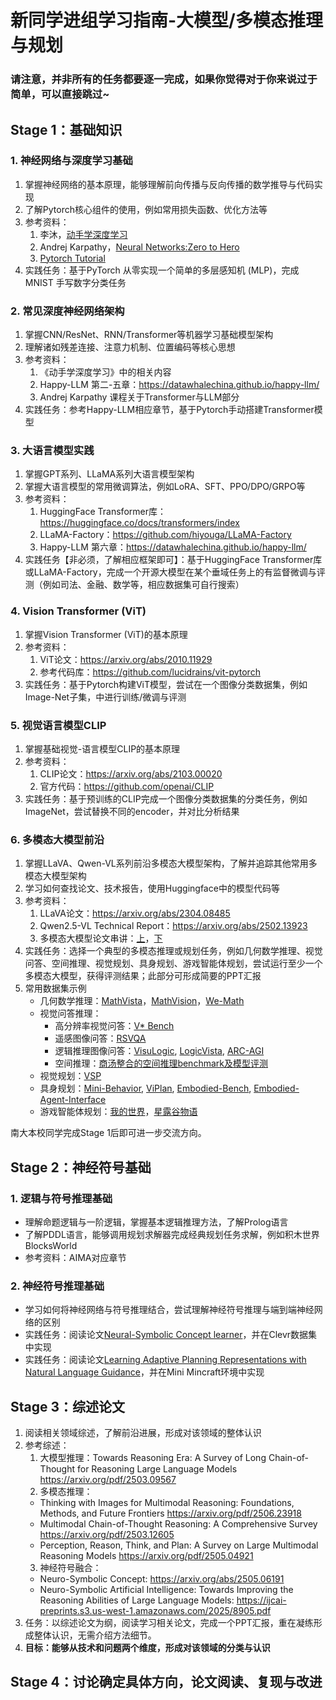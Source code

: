 # 新同学进组学习指南-大模型/多模态推理与规划

### 请注意，并非所有的任务都要逐一完成，如果你觉得对于你来说过于简单，可以直接跳过~

## Stage 1：基础知识

### 1. 神经网络与深度学习基础
  1. 掌握神经网络的基本原理，能够理解前向传播与反向传播的数学推导与代码实现
  2. 了解Pytorch核心组件的使用，例如常用损失函数、优化方法等
  3. 参考资料：
     1. 李沐，[动手学深度学习](https://zh.d2l.ai/)
     2. Andrej Karpathy，[Neural Networks:Zero to Hero](https://www.youtube.com/watch?v=VMj-3S1tku0&list=PLAqhIrjkxbuWI23v9cThsA9GvCAUhRvKZ)
     3. [Pytorch Tutorial](https://docs.pytorch.org/tutorials/intro.html)
  4. 实践任务：基于PyTorch 从零实现一个简单的多层感知机 (MLP)，完成 MNIST 手写数字分类任务
   
### 2. 常见深度神经网络架构
   1. 掌握CNN/ResNet、RNN/Transformer等机器学习基础模型架构
   2. 理解诸如残差连接、注意力机制、位置编码等核心思想
   3. 参考资料：
      1. 《动手学深度学习》中的相关内容
      1. Happy-LLM 第二-五章：https://datawhalechina.github.io/happy-llm/ 
      2. Andrej Karpathy 课程关于Transformer与LLM部分
5. 实践任务：参考Happy-LLM相应章节，基于Pytorch手动搭建Transformer模型

### 3. 大语言模型实践
1. 掌握GPT系列、LLaMA系列大语言模型架构
2. 掌握大语言模型的常用微调算法，例如LoRA、SFT、PPO/DPO/GRPO等
3. 参考资料：
    1. HuggingFace Transformer库：https://huggingface.co/docs/transformers/index
    2. LLaMA-Factory：https://github.com/hiyouga/LLaMA-Factory
    3. Happy-LLM 第六章：https://datawhalechina.github.io/happy-llm/ 
4. 实践任务【非必须，了解相应框架即可】：基于HuggingFace Transformer库或LLaMA-Factory，完成一个开源大模型在某个垂域任务上的有监督微调与评测（例如司法、金融、数学等，相应数据集可自行搜索）

### 4. Vision Transformer (ViT)
  1. 掌握Vision Transformer (ViT)的基本原理
  2. 参考资料：
      1. ViT论文：https://arxiv.org/abs/2010.11929
      2. 参考代码库：https://github.com/lucidrains/vit-pytorch
   3. 实践任务：基于Pytorch构建ViT模型，尝试在一个图像分类数据集，例如Image-Net子集，中进行训练/微调与评测

### 5. 视觉语言模型CLIP
  1. 掌握基础视觉-语言模型CLIP的基本原理
  2. 参考资料：
     1. CLIP论文：https://arxiv.org/abs/2103.00020
     2. 官方代码：https://github.com/openai/CLIP
  4. 实践任务：基于预训练的CLIP完成一个图像分类数据集的分类任务，例如ImageNet，尝试替换不同的encoder，并对比分析结果

### 6. 多模态大模型前沿
  1. 掌握LLaVA、Qwen-VL系列前沿多模态大模型架构，了解并追踪其他常用多模态大模型架构
  2. 学习如何查找论文、技术报告，使用Huggingface中的模型代码等
  3. 参考资料：
     1. LLaVA论文：https://arxiv.org/abs/2304.08485
     2. Qwen2.5-VL Technical Report：https://arxiv.org/abs/2502.13923
     3. 多模态大模型论文串讲：[上](https://www.bilibili.com/video/BV1Vd4y1v77v/?spm_id_from=333.337.search-card.all.click)，[下](https://www.bilibili.com/video/BV1fA411Z772/?spm_id_from=333.337.search-card.all.click)
   4. 实践任务：选择一个典型的多模态推理或规划任务，例如几何数学推理、视觉问答、空间推理、视觉规划、具身规划、游戏智能体规划，尝试运行至少一个多模态大模型，获得评测结果；此部分可形成简要的PPT汇报
   5. 常用数据集示例
      - 几何数学推理：[MathVista](https://mathvista.github.io/)，[MathVision](https://mathllm.github.io/mathvision/)，[We-Math](https://we-math2.github.io/)
      - 视觉问答推理：
        - 高分辨率视觉问答：[V* Bench](https://vstar-seal.github.io/)
        - 遥感图像问答：[RSVQA](https://arxiv.org/abs/2003.07333)
        - 逻辑推理图像问答：[VisuLogic](https://arxiv.org/pdf/2504.15279), [LogicVista](https://arxiv.org/pdf/2407.04973), [ARC-AGI](https://arcprize.org/arc-agi)
        - 空间推理：[商汤整合的空间推理benchmark及模型评测](https://arxiv.org/pdf/2508.13142)
      - 视觉规划：[VSP](https://arxiv.org/pdf/2407.01863)
      - 具身规划：[Mini-Behavior](https://arxiv.org/abs/2310.01824), [ViPlan](https://arxiv.org/pdf/2505.13180), [Embodied-Bench](https://arxiv.org/pdf/2502.09560), [Embodied-Agent-Interface](https://embodied-agent-interface.github.io/)
      - 游戏智能体规划：[我的世界](https://minedojo.org/)，[星露谷物语](https://arxiv.org/pdf/2507.07445)
        
南大本校同学完成Stage 1后即可进一步交流方向。

## Stage 2：神经符号基础
### 1. 逻辑与符号推理基础
  - 理解命题逻辑与一阶逻辑，掌握基本逻辑推理方法，了解Prolog语言
  - 了解PDDL语言，能够调用规划求解器完成经典规划任务求解，例如积木世界BlocksWorld
  - 参考资料：AIMA对应章节
  
### 2. 神经符号推理基础
  - 学习如何将神经网络与符号推理结合，尝试理解神经符号推理与端到端神经网络的区别
  - 实践任务：阅读论文[Neural-Symbolic Concept learner](https://arxiv.org/abs/1904.12584)，并在Clevr数据集中实现
  - 实践任务：阅读论文[Learning Adaptive Planning Representations with Natural Language Guidance](https://arxiv.org/pdf/2312.08566)，并在Mini Mincraft环境中实现

  

## Stage 3：综述论文
1. 阅读相关领域综述，了解前沿进展，形成对该领域的整体认识
2. 参考综述：
    1. 大模型推理：Towards Reasoning Era: A Survey of Long Chain-of-Thought for Reasoning Large Language Models https://arxiv.org/pdf/2503.09567
    2. 多模态推理：
      - Thinking with Images for Multimodal Reasoning: Foundations, Methods, and Future Frontiers https://arxiv.org/pdf/2506.23918
      - Multimodal Chain-of-Thought Reasoning: A Comprehensive Survey https://arxiv.org/pdf/2503.12605
      - Perception, Reason, Think, and Plan: A Survey on Large Multimodal Reasoning Models https://arxiv.org/pdf/2505.04921
    3. 神经符号融合：
      - Neuro-Symbolic Concept: https://arxiv.org/abs/2505.06191
      - Neuro-Symbolic Artificial Intelligence: Towards Improving the Reasoning Abilities of Large Language Models: https://ijcai-preprints.s3.us-west-1.amazonaws.com/2025/8905.pdf
  3. 任务：以综述论文为纲，阅读学习相关论文，完成一个PPT汇报，重在凝练形成整体认识，无需介绍方法细节。
  4. **目标：能够从技术和问题两个维度，形成对该领域的分类与认识**

## Stage 4：讨论确定具体方向，论文阅读、复现与改进
